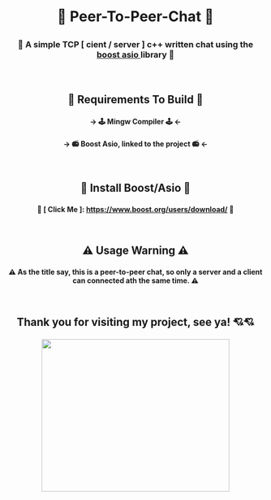 # <p align="center"> 🤖 Peer-To-Peer-Chat 🤖 <p>
### <p align="center"> 🦾 A simple TCP [ cient / server ] c++ written chat using the  [ boost asio ](https://www.boost.org/doc/libs/1_76_0/doc/html/boost_asio.html) library 🦾 <p><br>

## <p align="center">🔨 Requirements To Build 🔨</p>
#### <p align="center">-> 🕹️ Mingw Compiler 🕹️ <- </p>
#### <p align="center">-> 📻 Boost Asio, linked to the project 📻 <- </p><br>

## <p align="center">🐶 Install Boost/Asio 🐶</p>
#### <p align="center"> 🐶 [ Click Me ]: https://www.boost.org/users/download/ 🐶</p><br>

## <p align="center">⚠️ Usage Warning ⚠️</p>
#### <p align="center"> ⚠️ As the title say, this is a peer-to-peer chat, so only a server and a client can connected ath the same time. ⚠️</p><br>

 ## <p align="center"> Thank you for visiting my project, see ya! 💘💘</p>
<p align="center">
  <img width="370" height="300" src="https://i.pinimg.com/originals/2d/b5/24/2db5248089afd2e05340ff28b251d5b3.gif">
</p>
